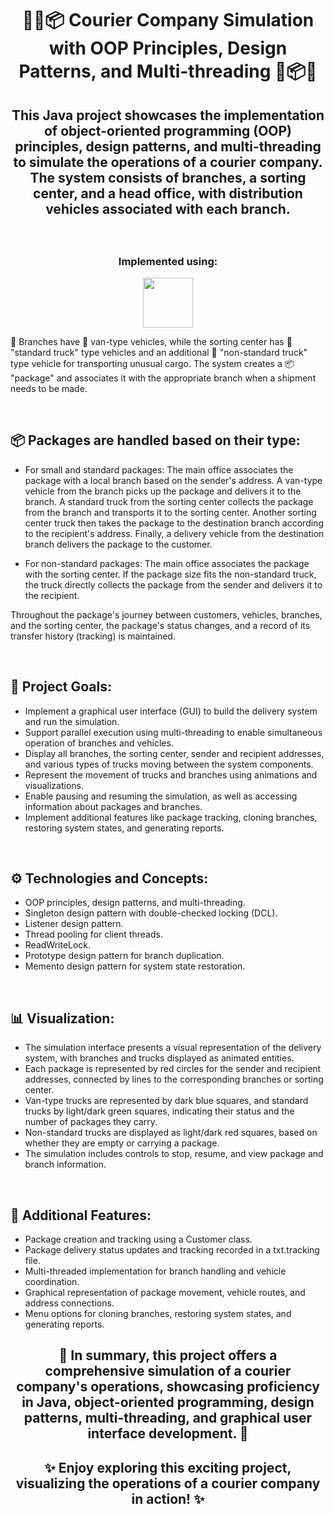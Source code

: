 #  <p align ="center"> 🚚🏢📦 Courier Company Simulation with OOP Principles, Design Patterns, and Multi-threading 🏢📦🚚</p>

## <p align ="center"> This Java project showcases the implementation of object-oriented programming (OOP) principles, design patterns, and multi-threading to simulate the operations of a courier company. The system consists of branches, a sorting center, and a head office, with distribution vehicles associated with each branch.</p>
 
<br> 

### <p align ="center"> Implemented using: </p>
<p align ="center">
<a href="https://www.java.com/en/" target="_blank" rel="noreferrer">   <img src="https://static.vecteezy.com/system/resources/previews/022/100/686/non_2x/java-logo-transparent-free-png.png" width="80" height="80" /></a></p>
 
🏢 Branches have 🚐 van-type vehicles, while the sorting center has 🚚 "standard truck" type vehicles and an additional 🚛 "non-standard truck" type vehicle for transporting unusual cargo. The system creates a 📦 "package" and associates it with the appropriate branch when a shipment needs to be made.

<br>

## 📦 Packages are handled based on their type:

  - For small and standard packages: The main office associates the package with a local branch based on the sender's address. A van-type vehicle from the branch picks up the package and delivers it to the branch. A standard truck from the sorting center collects the package from the branch and transports it to the sorting center. Another sorting center truck then takes the package to the destination branch according to the recipient's address. Finally, a delivery vehicle from the destination branch delivers the package to the customer.

  - For non-standard packages: The main office associates the package with the sorting center. If the package size fits the non-standard truck, the truck directly collects the package from the sender and delivers it to the recipient.

Throughout the package's journey between customers, vehicles, branches, and the sorting center, the package's status changes, and a record of its transfer history (tracking) is maintained.

<br>

## 🎯 Project Goals:
  - Implement a graphical user interface (GUI) to build the delivery system and run the simulation.
  - Support parallel execution using multi-threading to enable simultaneous operation of branches and vehicles.
  - Display all branches, the sorting center, sender and recipient addresses, and various types of trucks moving between the system components.
  - Represent the movement of trucks and branches using animations and visualizations.
  - Enable pausing and resuming the simulation, as well as accessing information about packages and branches.
  - Implement additional features like package tracking, cloning branches, restoring system states, and generating reports.

<br>

## ⚙️ Technologies and Concepts:
  - OOP principles, design patterns, and multi-threading.
  - Singleton design pattern with double-checked locking (DCL).
  - Listener design pattern.
  - Thread pooling for client threads.
  - ReadWriteLock.
  - Prototype design pattern for branch duplication.
  - Memento design pattern for system state restoration.

<br>

## 📊 Visualization:
  - The simulation interface presents a visual representation of the delivery system, with branches and trucks displayed as animated entities.
  - Each package is represented by red circles for the sender and recipient addresses, connected by lines to the corresponding branches or sorting center.
  - Van-type trucks are represented by dark blue squares, and standard trucks by light/dark green squares, indicating their status and the number of packages they carry.
  - Non-standard trucks are displayed as light/dark red squares, based on whether they are empty or carrying a package.
  - The simulation includes controls to stop, resume, and view package and branch information.

<br>

## 🔧 Additional Features:
  - Package creation and tracking using a Customer class.
  - Package delivery status updates and tracking recorded in a txt.tracking file.
  - Multi-threaded implementation for branch handling and vehicle coordination.
  - Graphical representation of package movement, vehicle routes, and address connections.
  - Menu options for cloning branches, restoring system states, and generating reports.

## <p align ="center"> 🚀 In summary, this project offers a comprehensive simulation of a courier company's operations, showcasing proficiency in Java, object-oriented programming, design patterns, multi-threading, and graphical user interface development. 🚀</p>

## <p align ="center">✨ Enjoy exploring this exciting project, visualizing the operations of a courier company in action! ✨</p>
